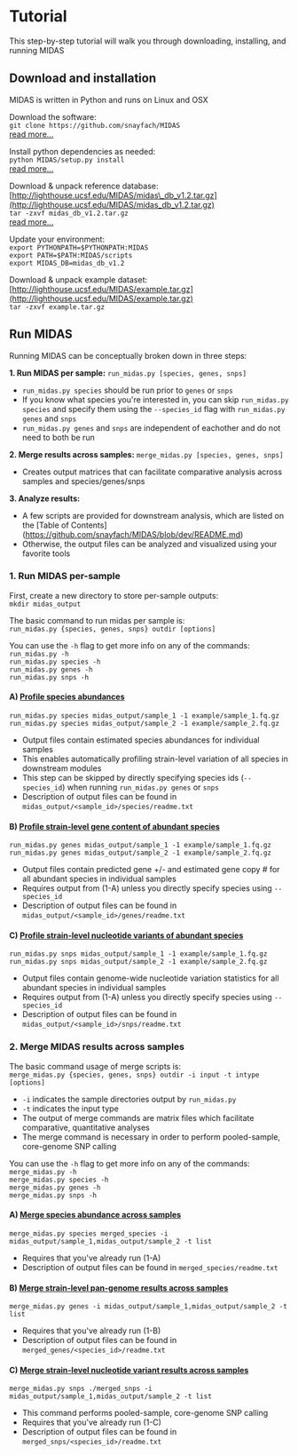 # Tutorial

This step-by-step tutorial will walk you through downloading, installing, and running MIDAS

## Download and installation
MIDAS is written in Python and runs on Linux and OSX  

Download the software:  
`git clone https://github.com/snayfach/MIDAS`  
[read more...](install.md)

Install python dependencies as needed:  
`python MIDAS/setup.py install`  
[read more...](install.md)

Download & unpack reference database:  
[http://lighthouse.ucsf.edu/MIDAS/midas\_db_v1.2.tar.gz](http://lighthouse.ucsf.edu/MIDAS/midas_db_v1.2.tar.gz)  
`tar -zxvf midas_db_v1.2.tar.gz`  
[read more...](ref_db.md)

Update your environment:  
`export PYTHONPATH=$PYTHONPATH:MIDAS`  
`export PATH=$PATH:MIDAS/scripts`   
`export MIDAS_DB=midas_db_v1.2`  

Download & unpack example dataset:  
[http://lighthouse.ucsf.edu/MIDAS/example.tar.gz](http://lighthouse.ucsf.edu/MIDAS/example.tar.gz)  
`tar -zxvf example.tar.gz`


## Run MIDAS

Running MIDAS can be conceptually broken down in three steps:  

<b> 1. Run MIDAS per sample:</b>  `run_midas.py [species, genes, snps]`  

* `run_midas.py species` should be run prior to `genes` or `snps`  
* If you know what species you're interested in, you can skip `run_midas.py species` and specify them using the `--species_id` flag with `run_midas.py genes` and `snps`
* `run_midas.py genes` and `snps` are independent of eachother and do not need to both be run  

<b> 2. Merge results across samples:</b> `merge_midas.py [species, genes, snps]`  

* Creates output matrices that can facilitate comparative analysis across samples and species/genes/snps  

<b> 3. Analyze results:</b> 

* A few scripts are provided for downstream analysis, which are listed on the [Table of Contents] (https://github.com/snayfach/MIDAS/blob/dev/README.md)
* Otherwise, the output files can be analyzed and visualized using your favorite tools

### 1. Run MIDAS per-sample

First, create a new directory to store per-sample outputs:  
`mkdir midas_output`  

The basic command to run midas per sample is:  
 `run_midas.py {species, genes, snps} outdir [options]`
 
You can use the `-h` flag to get more info on any of the commands:  
`run_midas.py -h`  
`run_midas.py species -h`  
`run_midas.py genes -h`  
`run_midas.py snps -h`   

#### A) [Profile species abundances](species.md)
`run_midas.py species midas_output/sample_1 -1 example/sample_1.fq.gz`  
`run_midas.py species midas_output/sample_2 -1 example/sample_2.fq.gz`

* Output files contain estimated species abundances for individual samples
* This enables automatically profiling strain-level variation of all species in downstream modules 
* This step can be skipped by directly specifying species ids (`--species_id`) when running `run_midas.py genes` or `snps`
* Description of output files can be found in `midas_output/<sample_id>/species/readme.txt`

#### B) [Profile strain-level gene content of abundant species](cnvs.md) 
`run_midas.py genes midas_output/sample_1 -1 example/sample_1.fq.gz`  
`run_midas.py genes midas_output/sample_2 -1 example/sample_2.fq.gz` 

* Output files contain predicted gene +/- and estimated gene copy # for all abundant species in individual samples
* Requires output from (1-A) unless you directly specify species using `--species_id` 
* Description of output files can be found in `midas_output/<sample_id>/genes/readme.txt`

#### C) [Profile strain-level nucleotide variants of abundant species](snvs.md)
`run_midas.py snps midas_output/sample_1 -1 example/sample_1.fq.gz`  
`run_midas.py snps midas_output/sample_2 -1 example/sample_2.fq.gz` 

* Output files contain genome-wide nucleotide variation statistics for all abundant species in individual samples
* Requires output from (1-A) unless you directly specify species using `--species_id`  
* Description of output files can be found in `midas_output/<sample_id>/snps/readme.txt`


### 2. Merge MIDAS results across samples

The basic command usage of merge scripts is:  
 `merge_midas.py {species, genes, snps} outdir -i input -t intype [options]`

* `-i` indicates the sample directories output by `run_midas.py`
* `-t` indicates the input type
* The output of merge commands are matrix files which facilitate comparative, quantitative analyses
* The merge command is necessary in order to perform pooled-sample, core-genome SNP calling

You can use the `-h` flag to get more info on any of the commands:  
`merge_midas.py -h`  
`merge_midas.py species -h`  
`merge_midas.py genes -h`  
`merge_midas.py snps -h`   


#### A) [Merge species abundance across samples](merge_species.md)

`merge_midas.py species merged_species -i midas_output/sample_1,midas_output/sample_2 -t list`     

* Requires that you've already run (1-A)  
* Description of output files can be found in `merged_species/readme.txt`

#### B) [Merge strain-level pan-genome results across samples](merge_cnvs.md)
`merge_midas.py genes -i midas_output/sample_1,midas_output/sample_2 -t list`  

* Requires that you've already run (1-B)  
* Description of output files can be found in `merged_genes/<species_id>/readme.txt`

#### C) [Merge strain-level nucleotide variant results across samples](merge_snps.md)  
`merge_midas.py snps ./merged_snps -i midas_output/sample_1,midas_output/sample_2 -t list`    

* This command performs pooled-sample, core-genome SNP calling
* Requires that you've already run (1-C)  
* Description of output files can be found in `merged_snps/<species_id>/readme.txt`
